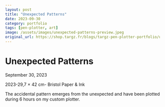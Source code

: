 ```yaml
---
layout: post
title: "Unexpected Patterns"
date: 2023-09-30
category: portfolio
tags: [pen-plotter, art]
image: /assets/images/unexpected-patterns-preview.jpeg
original_url: https://shop.targz.fr/blogs/targz-pen-plotter-portfolio/unexpected-patterns
---
```



# Unexpected Patterns
September 30, 2023

2023-29,7 × 42 cm- Bristol Paper & Ink

The accidental pattern emerges from the unexpected and have been plotted during 6 hours on my custom plotter.
